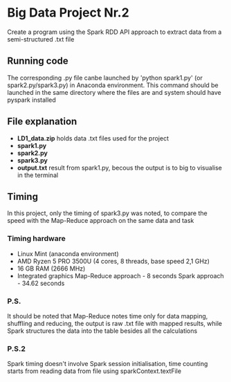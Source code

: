 # Big Data Project Nr.2
Create a program using the Spark RDD API approach to extract data from a semi-structured .txt file

## Running code
The corresponding .py file canbe  launched by 'python spark1.py' (or spark2.py/spark3.py) in Anaconda environment. This command should be launched in the same directory where the files are and system should have pyspark installed

## File explanation
- **LD1_data.zip** holds data .txt files used for the project
- **spark1.py**
- **spark2.py**
- **spark3.py**
- **output.txt** result from spark1.py, becous the output is to big to visualise in the terminal

## Timing
In this project, only the  timing of spark3.py was noted, to compare the speed with the Map-Reduce approach on the same data and task
### Timing hardware
- Linux Mint (anaconda environment)
- AMD Ryzen 5 PRO 3500U (4 cores, 8 threads, base speed 2,1 GHz)
- 16 GB RAM (2666 MHz)
- Integrated graphics
Map-Reduce approach - 8 seconds
Spark approach - 34.62 seconds

### P.S.
It should be noted that Map-Reduce notes time only for data mapping, shuffling and reducing, the output is raw .txt file with mapped results, while Spark structures the data into the table besides all the calculations
### P.S.2
Spark timing doesn't involve Spark session initialisation, time counting starts from reading data from file using sparkContext.textFile
